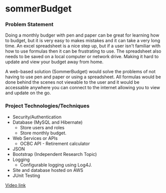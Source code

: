 # sommerBudget

### Problem Statement
Doing a monthly budger with pen and paper can be great for learning how to budget, but it is very easy to makes mistakes and it can take a very long time.  An excel spreadsheet is a nice step up, but if a user isn't familiar with how to use formulas then it can be frustrating to use.  The spreadsheet also needs to be saved on a local computer or network drive.  Making it hard to update and view your budget away from home.

A web-based solution (SommerBudget) would solve the problems of not having to use pen and paper or using a spreadsheet.  All formulas would be done behind the scenes not viewable to the user and it would be accessable anywhere you can connect to the internet allowing you to view and update on the go.

### Project Technologies/Techniques 

* Security/Authentication
* Database (MySQL and Hibernate)
  * Store users and roles
  * Store monthly budget.
* Web Services or APIs
  * OCBC API - Retirement calculator
* JSON 
* Bootstrap (Independent Research Topic)
* Logging
  * Configurable logging using Log4J.
* Site and database hosted on AWS
* JUnit Testing

[Video link](https://youtu.be/07Bj8JIRitI)